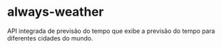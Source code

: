 # always-weather
API integrada de previsão do tempo que exibe a previsão do tempo para diferentes cidades do mundo.
